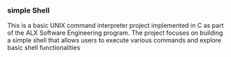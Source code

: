 ### simple Shell

This is a basic UNIX command interpreter project implemented in C as part of the ALX Software Engineering program.
The project focuses on building a simple shell that allows users to execute various commands and explore basic shell
functionalities
